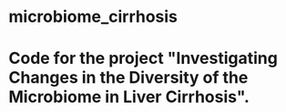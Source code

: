 # microbiome_cirrhosis

# Code for the project "Investigating Changes in the Diversity of the Microbiome in Liver Cirrhosis".
